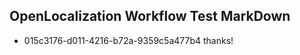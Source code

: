 ## OpenLocalization Workflow Test MarkDown
* 015c3176-d011-4216-b72a-9359c5a477b4 thanks!

<!--HONumber=Jul16_HO5-->


